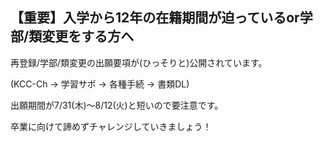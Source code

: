 ﻿---
layout: post
categories: [慶應通信, News]
tags: [慶應通信, 再登録, 類変更, 学部変更]
slug: "1209"
---
## 【重要】入学から12年の在籍期間が迫っているor学部/類変更をする方へ
再登録/学部/類変更の出願要項が(ひっそりと)公開されています。

(KCC-Ch -> 学習サポ -> 各種手続 -> 書類DL)

出願期間が7/31(木)～8/12(火)と短いので要注意です。

卒業に向けて諦めずチャレンジしていきましょう！